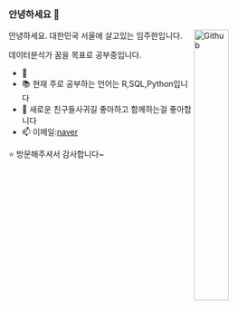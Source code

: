 ### 안녕하세요 👋

<img width="35%" align="right" alt="Github" src="https://user-images.githubusercontent.com/48678280/88862734-4903af80-d201-11ea-968b-9c939d88a37c.gif" />

안녕하세요. 대한민국 서울에 살고있는 임주한입니다.

데이터분석가 꿈을 목표로 공부중입니다.

- 🔭 
- 📚 현재 주로 공부하는 언어는 R,SQL,Python입니다 
- 👯 새로운 친구들사귀길 좋아하고 함께하는걸 좋아합니다
- 📫 이메일:[naver](mailto:starlexy@naver.com)

⭐️ 방문해주셔서 감사합니다~
